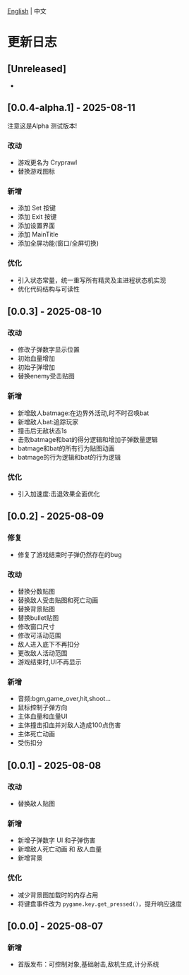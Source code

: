 [English](CHANGELOG-en.md) | 中文

# 更新日志



## [Unreleased]
- 





## [0.0.4-alpha.1] - 2025-08-11

注意这是Alpha 测试版本!

### 改动

- 游戏更名为 Cryprawl
- 替换游戏图标

### 新增

- 添加 Set 按键
- 添加 Exit 按键
- 添加设置界面
- 添加 MainTitle
- 添加全屏功能(窗口/全屏切换)

### 优化

- 引入状态常量，统一重写所有精灵及主进程状态机实现
- 优化代码结构与可读性



## [0.0.3] - 2025-08-10

### 改动

- 修改子弹数字显示位置
- 初始血量增加
- 初始子弹增加
- 替换enemy受击贴图

### 新增

- 新增敌人batmage:在边界外活动,时不时召唤bat
- 新增敌人bat:追踪玩家
- 撞击后无敌状态1s
- 击败batmage和bat的得分逻辑和增加子弹数量逻辑
- batmage和bat的所有行为贴图动画
- batmage的行为逻辑和bat的行为逻辑

### 优化

- 引入加速度:击退效果全面优化



## [0.0.2] - 2025-08-09

### 修复

- 修复了游戏结束时子弹仍然存在的bug

### 改动

- 替换分数贴图
- 替换敌人受击贴图和死亡动画
- 替换背景贴图
- 替换bullet贴图
- 修改窗口尺寸
- 修改可活动范围
- 敌人进入底下不再扣分
- 更改敌人活动范围
- 游戏结束时,UI不再显示

### 新增

- 音频:bgm,game_over,hit,shoot...
- 鼠标控制子弹方向
- 主体血量和血量UI
- 主体撞击扣血并对敌人造成100点伤害
- 主体死亡动画
- 受伤扣分

## [0.0.1] - 2025-08-08

### 改动

- 替换敌人贴图

### 新增
- 新增子弹数字 UI 和子弹伤害
- 新增敌人死亡动画 和 敌人血量
- 新增背景

### 优化
- 减少背景图加载时的内存占用
- 将键盘事件改为 `pygame.key.get_pressed()`，提升响应速度

## [0.0.0] - 2025-08-07
### 新增
- 首版发布：可控制对象,基础射击,敌机生成,计分系统